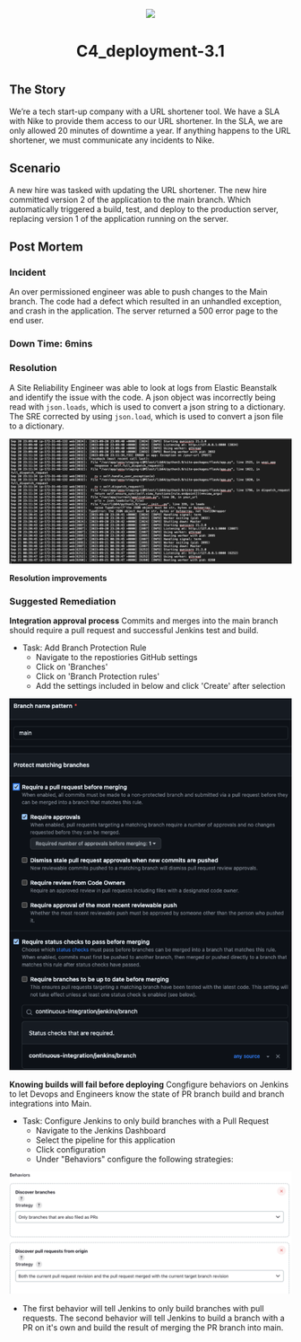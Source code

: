 <p align="center">
<img src="https://github.com/kura-labs-org/kuralabs_deployment_1/blob/main/Kuralogo.png">
</p>
<h1 align="center">C4_deployment-3.1<h1>

The Story
---------

We’re a tech start-up company with a URL shortener tool. We have a SLA with Nike to provide them access to our URL shortener. In the SLA, we are only allowed 20 minutes of downtime a year. If anything happens to the URL shortener, we must communicate any incidents to Nike.

Scenario
--------

A new hire was tasked with updating the URL shortener. The new hire committed version 2 of the application to the main branch. Which automatically triggered a build, test, and deploy to the production server, replacing version 1 of the application running on the server.

## Post Mortem

### Incident

An over permissioned engineer was able to push changes to the Main branch. The code had a defect which resulted in an unhandled exception, and crash in the application. The server returned a 500 error page to the end user.

### Down Time: 6mins

### Resolution

A Site Reliability Engineer was able to look at logs from Elastic Beanstalk and identify the issue with the code. A json object was incorrectly being read with ``json.loads``, which is used to convert a json string to a dictionary. The SRE corrected by using ``json.load``, which is used to convert a json file to a dictionary.

![error](jsonload.png)

**Resolution improvements**

### Suggested Remediation

**Integration approval process**
Commits and merges into the main branch should require a pull request and successful Jenkins test and build.

- Task: Add Branch Protection Rule
  - Navigate to the repostiories GitHub settings
  - Click on 'Branches'
  - Click on 'Branch Protection rules'
  - Add the settings included in below and click 'Create' after selection

![branch-protection](branch-protection.png)

**Knowing builds will fail before deploying**
Congfigure behaviors on Jenkins to let Devops and Engineers know the state of PR branch build and branch integrations into Main.

- Task: Configure Jenkins to only build branches with a Pull Request
  - Navigate to the Jenkins Dashboard
  - Select the pipeline for this application
  - Click configuration
  - Under "Behaviors" configure the following strategies: 
  
![jenkins-branch-discovery](branchdiscovery.png)

  - The first behavior will tell Jenkins to only build branches with pull requests. The second behavior will tell Jenkins to build a branch with a PR on it's own and build the result of merging the PR branch into main.


